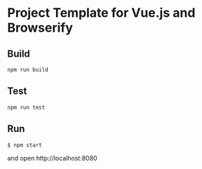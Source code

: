 # Project Template for Vue.js and Browserify

## Build

```
npm run build
```

## Test

```
npm run test
```

## Run

```
$ npm start
```

and open http://localhost:8080

